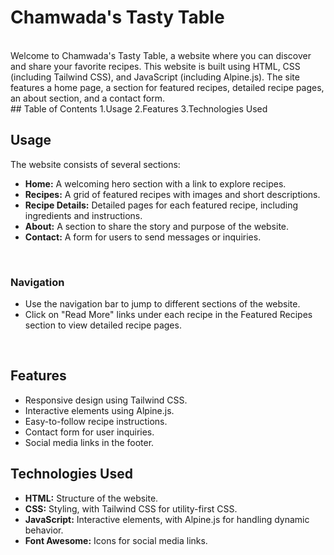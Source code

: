 # Chamwada's Tasty Table
<br>
Welcome to Chamwada's Tasty Table, a website where you can discover and share your favorite recipes. 
This website is built using HTML, CSS (including Tailwind CSS), and JavaScript (including Alpine.js). 
The site features a home page, a section for featured recipes, detailed recipe pages, an about section, and a contact form.
<br>
## Table of Contents
1.Usage
2.Features
3.Technologies Used
<br>

## Usage

The website consists of several sections:

- **Home:** A welcoming hero section with a link to explore recipes.
- **Recipes:** A grid of featured recipes with images and short descriptions.
- **Recipe Details:** Detailed pages for each featured recipe, including ingredients and instructions.
- **About:** A section to share the story and purpose of the website.
- **Contact:** A form for users to send messages or inquiries.
<br>

### Navigation

- Use the navigation bar to jump to different sections of the website.
- Click on "Read More" links under each recipe in the Featured Recipes section to view detailed recipe pages.
 <br>

  ## Features

- Responsive design using Tailwind CSS.
- Interactive elements using Alpine.js.
- Easy-to-follow recipe instructions.
- Contact form for user inquiries.
- Social media links in the footer.

## Technologies Used

- **HTML:** Structure of the website.
- **CSS:** Styling, with Tailwind CSS for utility-first CSS.
- **JavaScript:** Interactive elements, with Alpine.js for handling dynamic behavior.
- **Font Awesome:** Icons for social media links.
